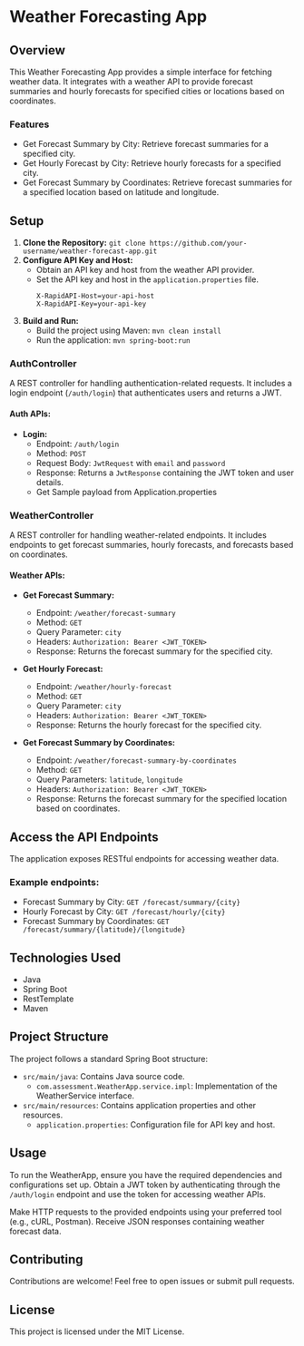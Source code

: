 # Weather Forecasting App

## Overview
This Weather Forecasting App provides a simple interface for fetching weather data. It integrates with a weather API to provide forecast summaries and hourly forecasts for specified cities or locations based on coordinates.

### Features
- Get Forecast Summary by City: Retrieve forecast summaries for a specified city.
- Get Hourly Forecast by City: Retrieve hourly forecasts for a specified city.
- Get Forecast Summary by Coordinates: Retrieve forecast summaries for a specified location based on latitude and longitude.



## Setup
1. **Clone the Repository:** `git clone https://github.com/your-username/weather-forecast-app.git`
2. **Configure API Key and Host:**
    - Obtain an API key and host from the weather API provider.
    - Set the API key and host in the `application.properties` file.
      ```
      X-RapidAPI-Host=your-api-host
      X-RapidAPI-Key=your-api-key
      ```
3. **Build and Run:**
   - Build the project using Maven: `mvn clean install`
   - Run the application: `mvn spring-boot:run`

### AuthController

A REST controller for handling authentication-related requests. It includes a login endpoint (`/auth/login`) that authenticates users and returns a JWT.

#### Auth APIs:

- **Login:**
  - Endpoint: `/auth/login`
  - Method: `POST`
  - Request Body: `JwtRequest` with `email` and `password`
  - Response: Returns a `JwtResponse` containing the JWT token and user details.
  - Get Sample payload from Application.properties 

### WeatherController

A REST controller for handling weather-related endpoints. It includes endpoints to get forecast summaries, hourly forecasts, and forecasts based on coordinates.

#### Weather APIs:

- **Get Forecast Summary:**
  - Endpoint: `/weather/forecast-summary`
  - Method: `GET`
  - Query Parameter: `city`
  - Headers: `Authorization: Bearer <JWT_TOKEN>`
  - Response: Returns the forecast summary for the specified city.

- **Get Hourly Forecast:**
  - Endpoint: `/weather/hourly-forecast`
  - Method: `GET`
  - Query Parameter: `city`
  - Headers: `Authorization: Bearer <JWT_TOKEN>`
  - Response: Returns the hourly forecast for the specified city.

- **Get Forecast Summary by Coordinates:**
  - Endpoint: `/weather/forecast-summary-by-coordinates`
  - Method: `GET`
  - Query Parameters: `latitude`, `longitude`
  - Headers: `Authorization: Bearer <JWT_TOKEN>`
  - Response: Returns the forecast summary for the specified location based on coordinates.
   

## Access the API Endpoints
The application exposes RESTful endpoints for accessing weather data.

### Example endpoints:
- Forecast Summary by City: `GET /forecast/summary/{city}`
- Hourly Forecast by City: `GET /forecast/hourly/{city}`
- Forecast Summary by Coordinates: `GET /forecast/summary/{latitude}/{longitude}`

## Technologies Used
- Java
- Spring Boot
- RestTemplate
- Maven

## Project Structure
The project follows a standard Spring Boot structure:

- `src/main/java`: Contains Java source code.
  - `com.assessment.WeatherApp.service.impl`: Implementation of the WeatherService interface.
- `src/main/resources`: Contains application properties and other resources.
  - `application.properties`: Configuration file for API key and host.

## Usage
To run the WeatherApp, ensure you have the required dependencies and configurations set up. Obtain a JWT token by authenticating through the `/auth/login` endpoint and use the token for accessing weather APIs.

Make HTTP requests to the provided endpoints using your preferred tool (e.g., cURL, Postman).
Receive JSON responses containing weather forecast data.

## Contributing
Contributions are welcome! Feel free to open issues or submit pull requests.

## License
This project is licensed under the MIT License.
